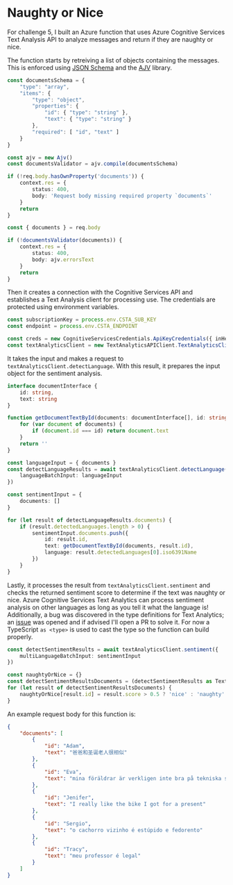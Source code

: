 # Naughty or Nice

For challenge 5, I built an Azure function that uses Azure Cognitive Services Text Analysis API to analyze messages and return if they are naughty or nice.

The function starts by retreiving a list of objects containing the messages. This is enforced using [JSON Schema]() and the [AJV]() library. 
```typescript
const documentsSchema = {
    "type": "array",
    "items": {
        "type": "object",
        "properties": {
            "id": { "type": "string" },
            "text": { "type": "string" }
        },
        "required": [ "id", "text" ]
    }
}

const ajv = new Ajv()
const documentsValidator = ajv.compile(documentsSchema)

if (!req.body.hasOwnProperty('documents')) {
    context.res = {
        status: 400,
        body: 'Request body missing required property `documents`'
    }
    return 
}

const { documents } = req.body

if (!documentsValidator(documents)) {
    context.res = {
        status: 400,
        body: ajv.errorsText
    }
    return
}
```

Then it creates a connection with the Cognitive Services API and establishes a Text Analysis client for processing use. The credentials are protected using environment variables. 
```typescript
const subscriptionKey = process.env.CSTA_SUB_KEY
const endpoint = process.env.CSTA_ENDPOINT

const creds = new CognitiveServicesCredentials.ApiKeyCredentials({ inHeader: { 'Ocp-Apim-Subscription-Key': subscriptionKey } });
const textAnalyticsClient = new TextAnalyticsAPIClient.TextAnalyticsClient(creds, endpoint);
```

It takes the input and makes a request to `textAnalyticsClient.detectLanguage`. With this result, it prepares the input object for the sentiment analysis.
```typescript
interface documentInterface {
    id: string,
    text: string
}

function getDocumentTextById(documents: documentInterface[], id: string) {
    for (var document of documents) {
        if (document.id === id) return document.text
    }
    return ''
}

const languageInput = { documents }
const detectLanguageResults = await textAnalyticsClient.detectLanguage({
    languageBatchInput: languageInput
})

const sentimentInput = {
    documents: []
}

for (let result of detectLanguageResults.documents) {
    if (result.detectedLanguages.length > 0) {
        sentimentInput.documents.push({
            id: result.id,
            text: getDocumentTextById(documents, result.id),
            language: result.detectedLanguages[0].iso6391Name
        })
    }
}
```

Lastly, it processes the result from `textAnalyticsClient.sentiment` and checks the returned sentiment score to determine if the text was naughty or nice. Azure Cognitive Services Text Analytics can process sentiment analysis on other languages as long as you tell it what the language is! Additionally, a bug was discovered in the type definitions for Text Analytics; an [issue](https://github.com/Azure/azure-sdk-for-js/issues/6425) was opened and if advised I'll open a PR to solve it. For now a TypeScript `as <type>` is used to cast the type so the function can build properly.
```typescript
const detectSentimentResults = await textAnalyticsClient.sentiment({
    multiLanguageBatchInput: sentimentInput
})

const naughtyOrNice = {}
const detectSentimentResultsDocuments = (detectSentimentResults as TextAnalyticsAPIClient.TextAnalyticsModels.SentimentBatchResult)['documents']
for (let result of detectSentimentResultsDocuments) {
    naughtyOrNice[result.id] = result.score > 0.5 ? 'nice' : 'naughty'
}
```

An example request body for this function is:
```json
{
	"documents": [
		{
			"id": "Adam",
			"text": "爸爸和圣诞老人​​很相似"
		},
		{
			"id": "Eva",
			"text": "mina föräldrar är verkligen inte bra på tekniska saker"
		},
		{
			"id": "Jenifer",
			"text": "I really like the bike I got for a present"
		},
		{
			"id": "Sergio",
			"text": "o cachorro vizinho é estúpido e fedorento"
		},
		{
			"id": "Tracy",
			"text": "meu professor é legal"
		}
	]
}
```